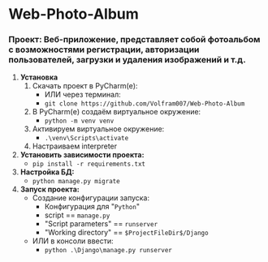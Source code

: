 # Web-Photo-Album

### Проект: Веб-приложение, представляет собой фотоальбом с возможностями регистрации, авторизации пользователей, загрузки и удаления изображений и т.д.

1. **Установка**
   1. Скачать проект в PyCharm(е):
        * ИЛИ через терминал:
        * `git clone https://github.com/Volfram007/Web-Photo-Album`
   2. В PyCharm(е) создаём виртуальное окружение:
      * `python -m venv venv`
   3. Активируем виртуальное окружение:
      * `.\venv\Scripts\activate`
   4. Настраиваем interpreter
2. **Установить зависимости проекта:**
   * `pip install -r requirements.txt`
3. **Настройка БД:**
    - `python manage.py migrate`
4. **Запуск проекта:**
    - Создание конфигурации запуска:
      - Конфигурация для "`Python`"
      - script == `manage.py`
      - "Script parameters" == `runserver`
      - "Working directory" == `$ProjectFileDir$/Django`
    - ИЛИ в консоли ввести:
        - `python .\Django\manage.py runserver`
